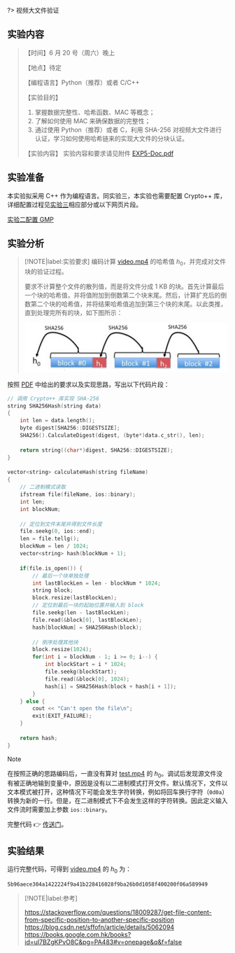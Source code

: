 ?> 视频大文件验证

## 实验内容

> 【时间】6 月 20 号（周六）晚上
> 
> 【地点】待定
> 
> 【编程语言】Python（推荐）或者 C/C++
>
> 【实验目的】
> 1. 掌握数据完整性、哈希函数、MAC 等概念；
> 2. 了解如何使用 MAC 来确保数据的完整性；
> 3. 通过使用 Python（推荐）或者 C，利用 SHA-256 对视频大文件进行认证，学习如何使用哈希链来的实现大文件的分块认证。
>
> 【实验内容】
> 实验内容和要求请见附件 [EXP5-Doc.pdf](course/cryptography/lab-5-EXP5-Doc.pdf ':ignore')

## 实验准备

本实验拟采用 C++ 作为编程语言。同实验三，本实验也需要配置 Crypto++ 库，详细配置过程见[实验三](course/cryptography/lab-3?id=实验准备)相应部分或以下网页片段。

[实验二配置 GMP](https://jingqinglin.github.io/Blog/#/course/cryptography/cryptopp-config ':include :type=iframe width=100% height=600px')

## 实验分析

> [!NOTE|label:实验要求]
> 编码计算 [video.mp4](course/cryptography/lab-5-video.mp4 ':ignore') 的哈希值 $h_0$，并完成对文件块的验证过程。
>
> 要求不计算整个文件的散列值，而是将文件分成 1 KB 的块。首先计算最后一个块的哈希值，并将值附加到倒数第二个块末尾。然后，计算扩充后的倒数第二个块的哈希值，并将结果哈希值追加到第三个块的末尾。以此类推，直到处理完所有的块，如下图所示：
>
> ![](_images/lab-5-1.png ':class=image-60')

按照 [PDF](course/cryptography/lab-5-EXP5-Doc.pdf ':ignore') 中给出的要求以及实现思路，写出以下代码片段：

```cpp
// 调用 Crypto++ 库实现 SHA-256
string SHA256Hash(string data)
{
    int len = data.length();
    byte digest[SHA256::DIGESTSIZE];
    SHA256().CalculateDigest(digest, (byte*)data.c_str(), len);

    return string((char*)digest, SHA256::DIGESTSIZE);
}

vector<string> calculateHash(string fileName)
{
    // 二进制模式读取
    ifstream file(fileName, ios::binary);
    int len;
    int blockNum;

    // 定位到文件末尾并得到文件长度
    file.seekg(0, ios::end);
    len = file.tellg();
    blockNum = len / 1024;
    vector<string> hash(blockNum + 1);

    if(file.is_open()) {
        // 最后一个块单独处理
        int lastBlockLen = len - blockNum * 1024;
        string block;
        block.resize(lastBlockLen);
        // 定位到最后一块的起始位置并输入到 block
        file.seekg(len - lastBlockLen);
        file.read(&block[0], lastBlockLen);
        hash[blockNum] = SHA256Hash(block);

        // 倒序处理其他块
        block.resize(1024);
        for(int i = blockNum - 1; i >= 0; i--) {
            int blockStart = i * 1024;
            file.seekg(blockStart);
            file.read(&block[0], 1024);
            hash[i] = SHA256Hash(block + hash[i + 1]);
        }
    } else {
        cout << "Can't open the file\n";
        exit(EXIT_FAILURE);
    }

    return hash;
}
```

> [!NOTE]
> 在按照正确的思路编码后，一直没有算对 [test.mp4](course/cryptography/lab-5-test.mp4 ':ignore') 的 $h_0$。调试后发现源文件没有被正确地输到变量中，原因是没有以二进制模式打开文件。默认情况下，文件以文本模式被打开，这种情况下可能会发生字符转换，例如将回车换行字符（`0d0a`）转换为新的一行。但是，在二进制模式下不会发生这样的字符转换。因此定义输入文件流时需要加上参数 `ios::binary`。

完整代码 👉 [传送门](course/cryptography/lab-5-solution ':target=_blank')。

## 实验结果

运行完整代码，可得到 [video.mp4](course/cryptography/lab-5-video.mp4 ':ignore') 的 $h_0$ 为：

```
5b96aece304a1422224f9a41b228416028f9ba26b0d1058f400200f06a589949
```

> [!NOTE|label:参考]
>
> https://stackoverflow.com/questions/18009287/get-file-content-from-specific-position-to-another-specific-position  
> https://blog.csdn.net/sffofn/article/details/5062094  
> https://books.google.com.hk/books?id=uI7BZgKPvO8C&pg=PA483#v=onepage&q&f=false